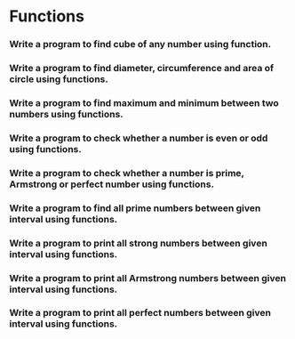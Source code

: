 # Functions

### Write a program to find cube of any number using function.
### Write a program to find diameter, circumference and area of circle using functions. 
### Write a program to find maximum and minimum between two numbers using functions.
### Write a program to check whether a number is even or odd using functions.
### Write a program to check whether a number is prime, Armstrong or perfect number using functions.
### Write a program to find all prime numbers between given interval using functions. 
### Write a program to print all strong numbers between given interval using functions. 
### Write a program to print all Armstrong numbers between given interval using functions. 
### Write a program to print all perfect numbers between given interval using functions.